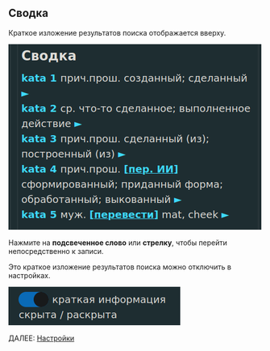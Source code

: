 ## Сводка

Краткое изложение результатов поиска отображается вверху.

![summary](../pics/dpdict.net/dpdict_summary.png)

Нажмите на **подсвеченное слово** или **стрелку**, чтобы перейти непосредственно к записи.

Это краткое изложение результатов поиска можно отключить в настройках.

![hide summary](../pics/dpdict.net/dpdict_settings_summary_hide.png)

ДАЛЕЕ: [Настройки](dpdict_settings.md)